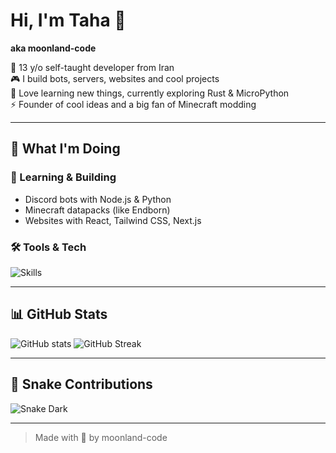# Hi, I'm Taha 👋  
**aka moonland-code**

🌙 13 y/o self-taught developer from Iran  
🎮 I build bots, servers, websites and cool projects  
🧠 Love learning new things, currently exploring Rust & MicroPython  
⚡ Founder of cool ideas and a big fan of Minecraft modding

---

## 🚀 What I'm Doing
### 🧠 Learning & Building
- Discord bots with Node.js & Python
- Minecraft datapacks (like Endborn)
- Websites with React, Tailwind CSS, Next.js

### 🛠️ Tools & Tech
![Skills](https://skillicons.dev/icons?i=js,ts,html,css,react,nodejs,py,cpp,github,vscode,git,mysql)

---

## 📊 GitHub Stats

![GitHub stats](https://github-readme-stats.vercel.app/api?username=moonland-code&show_icons=true&theme=tokyonight)
![GitHub Streak](https://streak-stats.demolab.com?user=moonland-code&theme=tokyonight)

---

## 🐍 Snake Contributions

![Snake Dark](https://raw.githubusercontent.com/moonland-code/moonland-code/output/github-contribution-grid-snake-dark.svg)


---

> Made with 💙 by moonland-code  
